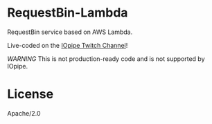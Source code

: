# RequestBin-Lambda

RequestBin service based on AWS Lambda.

Live-coded on the [IOpipe Twitch Channel](https://twitch.tv/iopipe)!

*WARNING* This is not production-ready code and is not supported by IOpipe.

# License

Apache/2.0
